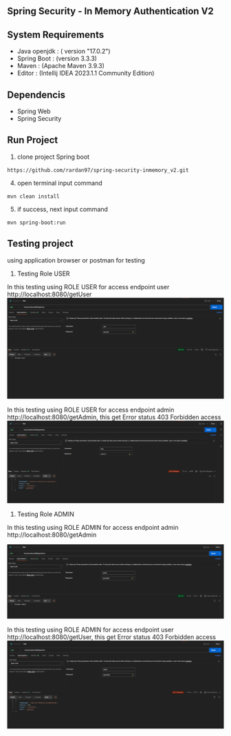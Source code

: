## Spring Security - In Memory Authentication V2

## System Requirements

- Java openjdk : ( version "17.0.2")
- Spring Boot : (version 3.3.3)
- Maven : (Apache Maven 3.9.3)
- Editor : (Intellij IDEA 2023.1.1 Community Edition)

## Dependencis

- Spring Web
- Spring Security

## Run Project

1. clone project Spring boot
```
https://github.com/rardan97/spring-security-inmemory_v2.git
```

4. open terminal input command
```
mvn clean install 
```
5. if success, next input command
```
mvn spring-boot:run
```

## Testing project
using application browser or postman for testing

1. Testing Role USER

In this testing using ROLE USER for access endpoint user http://localhost:8080/getUser
![1.png](image%2F1.png)

In this testing using ROLE USER for access endpoint admin http://localhost:8080/getAdmin, this get Error status 403 Forbidden access
![2.png](image%2F2.png)


1. Testing Role ADMIN

In this testing using ROLE ADMIN for access endpoint admin http://localhost:8080/getAdmin

![3.png](image%2F3.png)

In this testing using ROLE ADMIN for access endpoint user http://localhost:8080/getUser, this get Error status 403 Forbidden access
![4.png](image%2F4.png)